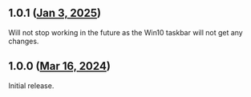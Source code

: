 ## 1.0.1 ([Jan 3, 2025](https://github.com/ramensoftware/windhawk-mods/blob/754cfb4e6257c90fb4729c169f08deba96227bc4/mods/hide-action-center-icon.wh.cpp))

Will not stop working in the future as the Win10 taskbar will not get any changes.

## 1.0.0 ([Mar 16, 2024](https://github.com/ramensoftware/windhawk-mods/blob/0853937711e280c45c964d64f35c3819e2021376/mods/hide-action-center-icon.wh.cpp))

Initial release.
